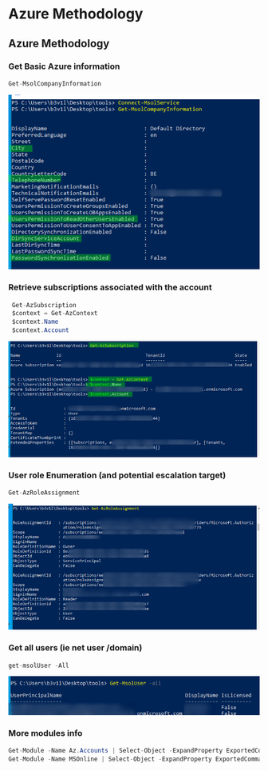 # Azure Methodology

## Azure Methodology

### **Get Basic Azure information**

```csharp
Get-MsolCompanyInformation
```

![](../../../../.gitbook/assets/226d81c07e3e437a875111672039c38d.png)

### **Retrieve subscriptions associated with the account**

```csharp
 Get-AzSubscription
 $context = Get-AzContext
 $context.Name
 $context.Account
```

![](../../../../.gitbook/assets/fc9aeb304c41412caec22e5b6511a0e5.png)



### User role Enumeration \(and potential escalation target\)

```csharp
Get-AzRoleAssignment
```

![](../../../../.gitbook/assets/bf54797951994d078ef2a863d580bcaa.png)

### Get all users \(ie net user /domain\)

```csharp
get-msolUser -All
```

![](../../../../.gitbook/assets/c4723ab010d54dcf9912a634b4d9f2d9.png)

### More modules info

```csharp
Get-Module -Name Az.Accounts | Select-Object -ExpandProperty ExportedCommands
Get-Module -Name MSOnline | Select-Object -ExpandProperty ExportedCommands
```

